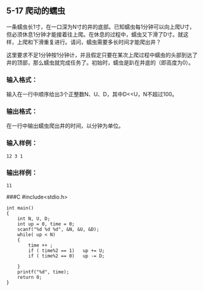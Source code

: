 ## 5-17 爬动的蠕虫
一条蠕虫长1寸，在一口深为N寸的井的底部。已知蠕虫每1分钟可以向上爬U寸，但必须休息1分钟才能接着往上爬。在休息的过程中，蠕虫又下滑了D寸。就这样，上爬和下滑重复进行。请问，蠕虫需要多长时间才能爬出井？

这里要求不足1分钟按1分钟计，并且假定只要在某次上爬过程中蠕虫的头部到达了井的顶部，那么蠕虫就完成任务了。初始时，蠕虫是趴在井底的（即高度为0）。

### 输入格式：

输入在一行中顺序给出3个正整数N、U、D，其中D<<U，N不超过100。

### 输出格式：

在一行中输出蠕虫爬出井的时间，以分钟为单位。

### 输入样例：

	12 3 1
### 输出样例：

	11

###C
	#include<stdio.h>
	
	int main()
	{
		int N, U, D;
		int up = 0, time = 0;
		scanf("%d %d %d", &N, &U, &D);
		while( up < N)
		{
			time ++ ;
			if ( time%2 == 1)	up += U;
			if ( time%2 == 0)	up -= D;
			
		}
		printf("%d", time);
		return 0;
	}